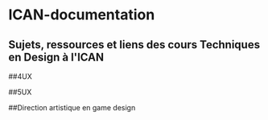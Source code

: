 # ICAN-documentation
Sujets, ressources et liens des cours Techniques en Design à l'ICAN
---

##4UX

##5UX

##Direction artistique en game design
